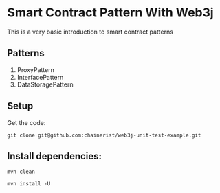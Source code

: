 # Smart Contract Pattern With Web3j

<p> This is a very basic introduction to smart contract patterns </p>

## Patterns

1. ProxyPattern
2. InterfacePattern
3. DataStoragePattern

## Setup
Get the code:

```
git clone git@github.com:chainerist/web3j-unit-test-example.git

```

## Install dependencies:

```
mvn clean

```

```
mvn install -U 

```
